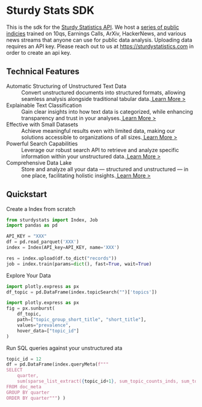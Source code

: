 # Sturdy Stats SDK

This is the sdk for the [Sturdy Statistics API](https://sturdystatistics.com/). We host a [series of public indicies](http://localhost:8050/public-dashboards) trained on 10qs, Earnings Calls, ArXiv, HackerNews, and various news streams that anyone can use for public data analysis. Uploading data requires an API key. Please reach out to us at https://sturdystatistics.com in order to create an api key. 

## Technical Features

<dl><dt>Automatic Structuring of Unstructured Text Data</dt><span></span><dd>Convert unstructured documents into structured formats, allowing seamless analysis alongside traditional tabular data.<a href="https://sturdystatistics.com/features.html#structure"> Learn More &gt;</a></dd><span></span><dt>Explainable Text Classification</dt><span></span><dd>Gain clear insights into how text data is categorized, while enhancing transparency and trust in your analyses.<a href="https://sturdystatistics.com/features.html#classification"> Learn More &gt;</a></dd><span></span><dt>Effective with Small Datasets</dt><span></span><dd>Achieve meaningful results even with limited data, making our solutions accessible to organizations of all sizes.<a href="https://sturdystatistics.com/features.html#sparse-prior"> Learn More &gt;</a></dd><span></span><dt>Powerful Search Capabilities</dt><span></span><dd>Leverage our robust search API to retrieve and analyze specific information within your unstructured data.<a href="https://sturdystatistics.com/features.html#search"> Learn More &gt;</a></dd><span></span><dt>Comprehensive Data Lake</dt><span></span><dd>Store and analyze all your data — structured and unstructured — in one place, facilitating holistic insights.<a href="https://sturdystatistics.com/features.html#data-lake"> Learn More &gt;</a></dd><span></span></dl>

## Quickstart

Create a Index from scratch
```python
from sturdystats import Index, Job
import pandas as pd

API_KEY = "XXX"
df = pd.read_parquet('XXX')
index = Index(API_key=API_KEY, name='XXX')

res = index.upload(df.to_dict("records"))
job = index.train(params=dict(), fast=True, wait=True)
```

Explore Your Data
```python
import plotly.express as px
df_topic = pd.DataFrame(index.topicSearch("")['topics'])

import plotly.express as px
fig = px.sunburst(
    df_topic, 
    path=["topic_group_short_title", "short_title"],
    values="prevalence", 
    hover_data=["topic_id"]
)
```

Run SQL queries against your unstructured ata
```python
topic_id = 12
df = pd.DataFrame(index.queryMeta(f"""
SELECT
    quarter,
    sum(sparse_list_extract({topic_id+1}, sum_topic_counts_inds, sum_topic_counts_vals)) as n_occurences
FROM doc_meta 
GROUP BY quarter 
ORDER BY quarter""") )
```



